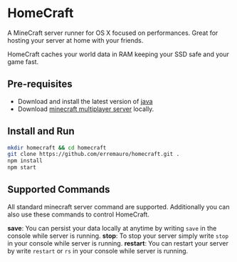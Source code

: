 # HomeCraft

A MineCraft server runner for OS X focused on performances. 
Great for hosting your server at home with your friends.

HomeCraft caches your world data in RAM keeping your SSD safe and your game fast.

## Pre-requisites

- Download and install the latest version of [java](http://www.oracle.com/technetwork/java/javase/downloads/index.html)
- Download [minecraft multiplayer server](https://minecraft.net/download) locally.

## Install and Run

  ```bash
  mkdir homecraft && cd homecraft
  git clone https://github.com/erremauro/homecraft.git .
  npm install
  npm start
  ```

## Supported Commands

All standard minecraft server command are supported. Additionally you can also use these commands to control HomeCraft.

**save**: You can persist your data locally at anytime by writing `save` 
in the console while server is running.
**stop**: To stop your server simply write `stop` in your console while server is running.
**restart**: You can restart your server by write `restart` or `rs` in your console while server is running.
